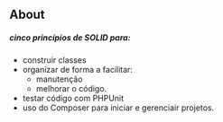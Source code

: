 ## About


##### cinco princípios de SOLID para:   
- construir classes
- organizar de forma a facilitar:
  - manutenção 
  - melhorar o código. 
-  testar código com PHPUnit
- uso do Composer para iniciar e gerenciair projetos.
